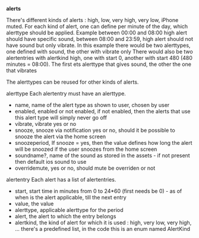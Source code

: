 **alerts**

There's different kinds of alerts : high, low, very high, very low, iPhone muted.
For each kind of alert, one can define per minute of the day, which alerttype should be applied.
Example between 00:00 and 08:00 high alert should have specific sound, between 08:00 and 23:59, high alert should not have sound but only vibrate. 
In this example there would be two alerttypes, one defined with sound, the other with vibrate only
There would also be two alertentries with alertkind high, one with start 0, another with start 480 (480
minutes = 08:00). The first ets alerttype that gives sound, the other the one that vibrates

The alerttypes can be reused for other kinds of alerts.

alerttype 
Each alertentry must have an alerttype.
- name, name of the alert type as shown to user, chosen by user
- enabled, enabled or not enabled, if not enabled, then the alerts that use this alert type will simply never go off
- vibrate, vibrate yes or no
- snooze, snooze via notification yes or no, should it be possible to snooze the alert via the home screen
- snoozeperiod,  If snooze = yes, then the value defines how long the alert will be snoozed if the user snoozes
from the home screen
- soundname?, name of the sound as stored in the assets - if not present then default ios sound to use
- overridemute, yes or no, should mute be overriden or not

alertentry
Each alert has a list of alertentries. 
- start, start time in minutes from 0 to 24*60 (first needs be 0) - as of when is the alert applicable, till the next entry
- value, the value 
- alerttype, applicable alerttype for the period
- alert, the alert to which the entry belongs
- alertkind, the kind of alert for which it is used : high, very low, very high, ... there's a predefined list, in the code this is an enum named
AlertKind
